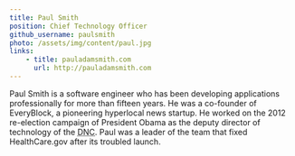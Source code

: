 ```yaml
---
title: Paul Smith
position: Chief Technology Officer
github_username: paulsmith
photo: /assets/img/content/paul.jpg
links:
    - title: pauladamsmith.com
      url: http://pauladamsmith.com
---
```


Paul Smith is a software engineer who has been developing applications
professionally for more than fifteen years. He was a co-founder of EveryBlock, a
pioneering hyperlocal news startup. He worked on the 2012 re-election campaign
of President Obama as the deputy director of technology of the <abbr
title="Democratic National Committee">DNC</abbr>. Paul was a leader of the team
that fixed HealthCare.gov after its troubled launch.
